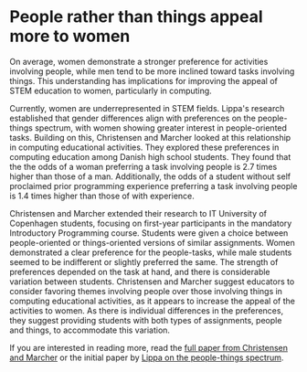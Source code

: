 # People rather than things appeal more to women
On average, women demonstrate a stronger preference for activities involving people, while men tend to be more inclined toward tasks involving things. This understanding has implications for improving the appeal of STEM education to women, particularly in computing.

Currently, women are underrepresented in STEM fields. Lippa's research established that gender differences align with preferences on the people-things spectrum, with women showing greater interest in people-oriented tasks. Building on this, Christensen and Marcher looked at this relationship in computing educational activities. They explored these preferences in computing education among Danish high school students. They found that the the odds of a woman preferring a task involving people is 2.7 times higher than those of a man. Additionally, the odds of a student without self proclaimed prior programming experience preferring a task involving people is 1.4 times higher than those of with experience.  

Christensen and Marcher extended their research to IT University of Copenhagen students, focusing on first-year participants in the mandatory Introductory Programming course. Students were given a choice between people-oriented or things-oriented versions of similar assignments. Women demonstrated a clear preference for the people-tasks, while male students seemed to be indifferent or slightly preferred the same. The strength of preferences depended on the task at hand, and there is considerable variation between students.
Christensen and Marcher suggest educators to consider favoring themes involving people over those involving things in computing educational activities, as it appears to increase the appeal of the activities to women. As there is individual differences in the preferences, they suggest providing students with both types of assignments, people and things, to accommodate this variation. 

If you are interested in reading more, read the [full paper from Christensen and Marcher](https://dl.acm.org/doi/10.1145/3446871.3469761) or the initial paper by [Lippa on the people-things spectrum](https://psycnet.apa.org/doi/10.1037/0022-3514.74.4.996). 